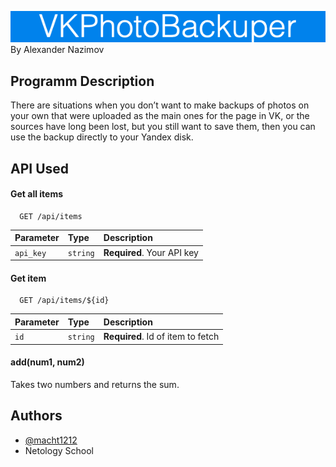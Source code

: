 ![VKBackuper](img/VKBackuper.jpg)
By Alexander Nazimov

## Programm Description

There are situations when you don’t want to make backups of photos on your own that were uploaded as the main ones for the page in VK, or the sources have long been lost, but you still want to save them, then you can use the backup directly to your Yandex disk.
 
## API Used

#### Get all items

```http
  GET /api/items
```

| Parameter | Type     | Description                |
| :-------- | :------- | :------------------------- |
| `api_key` | `string` | **Required**. Your API key |

#### Get item

```http
  GET /api/items/${id}
```

| Parameter | Type     | Description                       |
| :-------- | :------- | :-------------------------------- |
| `id`      | `string` | **Required**. Id of item to fetch |

#### add(num1, num2)

Takes two numbers and returns the sum.



## Authors

- [@macht1212](https://github.com/macht1212)
- Netology School

